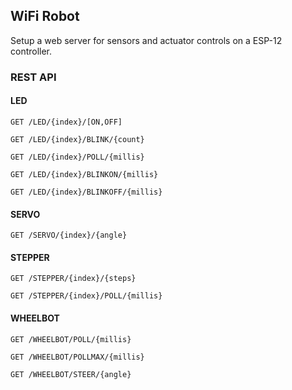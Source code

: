 ## WiFi Robot

Setup a web server for sensors and actuator controls on a ESP-12 controller.

### REST API


#### LED

```
GET /LED/{index}/[ON,OFF]
```

```
GET /LED/{index}/BLINK/{count}
```

```
GET /LED/{index}/POLL/{millis}
```

```
GET /LED/{index}/BLINKON/{millis}
```

```
GET /LED/{index}/BLINKOFF/{millis}
```

#### SERVO

```
GET /SERVO/{index}/{angle}
```

#### STEPPER

```
GET /STEPPER/{index}/{steps}
```

```
GET /STEPPER/{index}/POLL/{millis}
```

#### WHEELBOT

```
GET /WHEELBOT/POLL/{millis}
```

```
GET /WHEELBOT/POLLMAX/{millis}
```

```
GET /WHEELBOT/STEER/{angle}
```

